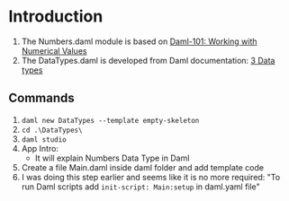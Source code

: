 # Introduction

1. The Numbers.daml module is based on [Daml-101: Working with Numerical Values](https://youtu.be/uglNbc28dI4?list=PLjLGVUzUMRxUqUXUGltc85HkB7CxsIYR4)
2. The DataTypes.daml is developed from Daml documentation: [3 Data types](https://docs.daml.com/daml/intro/3_Data.html)

## Commands

1. `daml new DataTypes --template empty-skeleton`
2. `cd .\DataTypes\`
3. `daml studio`
4. App Intro:
   - It will explain Numbers Data Type in Daml
5. Create a file Main.daml inside daml folder and add template code
6. I was doing this step earlier and seems like it is no more required: "To run Daml scripts add `init-script: Main:setup` in daml.yaml file"
